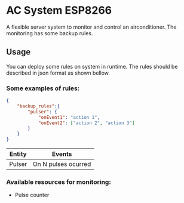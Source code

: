 # AC System ESP8266

A flexible server system to monitor and control an airconditioner. The monitoring has some backup rules.

## Usage
You can deploy some rules on system in runtime. The rules should be described in json format as shown bellow.

### Some examples of rules:
```json
{
    "backup_rules":{
        "pulser": {
            "onEvent1": "action 1",
            "onEvent2": ["action 2", "action 3"]
        }
    }
}
```


| Entity        | Events              | 
| ------------- |:-------------------:| 
| Pulser        | On N pulses ocurred | 

### Available resources for monitoring:
* Pulse counter